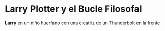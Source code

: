 # Larry Plotter y el Bucle Filosofal

**Larry** en un niño huerfano con una cicatriz de un Thunderbolt en la frente
